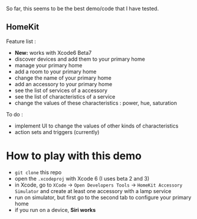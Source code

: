 So far, this seems to be the best demo/code that I have tested.


HomeKit
---

Feature list :
 
  - **New:** works with Xcode6 Beta7
  - discover devices and add them to your primary home
  - manage your primary home
  - add a room to your primary home
  - change the name of your primary home
  - add an accessory to your primary home
  - see the list of services of a accessory
  - see the list of characteristics of a service
  - change the values of these characteristics : power, hue, saturation

To do :

  - implement UI to change the values of other kinds of characteristics
  - action sets and triggers (currently)

How to play with this demo
===

  - `git clone` this repo
  - open the `.xcodeproj` with Xcode 6 (I uses beta 2 and 3)
  - in Xcode, go to `XCode` -> `Open Developers Tools` -> `HomeKit Accessory Simulator` and create at least one accessory with a lamp service
  - run on simulator, but first go to the second tab to configure your primary home
  - if you run on a device, **Siri works**
